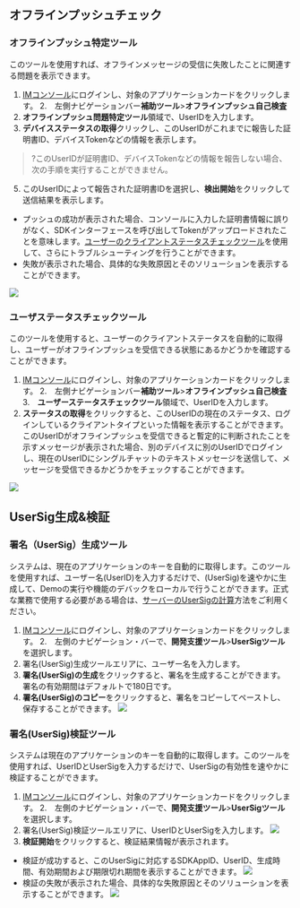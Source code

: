 ## オフラインプッシュチェック
### オフラインプッシュ特定ツール
このツールを使用すれば、オフラインメッセージの受信に失敗したことに関連する問題を表示できます。

1. [IMコンソール](https://console.cloud.tencent.com/im)にログインし、対象のアプリケーションカードをクリックします。
2.　左側ナビゲーションバー**補助ツール**>**オフラインプッシュ自己検査**
3. **オフラインプッシュ問題特定ツール**領域で、UserIDを入力します。
4. **デバイスステータスの取得**クリックし、このUserIDがこれまでに報告した証明書ID、デバイスTokenなどの情報を表示します。
>?このUserIDが証明書ID、デバイスTokenなどの情報を報告しない場合、次の手順を実行することができません。
>
5. このUserIDによって報告された証明書IDを選択し、**検出開始**をクリックして送信結果を表示します。
 - プッシュの成功が表示された場合、コンソールに入力した証明書情報に誤りがなく、SDKインターフェースを呼び出してTokenがアップロードされたことを意味します。[ユーザーのクライアントステータスチェックツール](#status)を使用して、さらにトラブルシューティングを行うことができます。 
 - 失敗が表示された場合、具体的な失敗原因とそのソリューションを表示することができます。

![](https://main.qcloudimg.com/raw/5c1930b3079c03fa730aacd6950cea1e.png)

[](id:status)
### ユーザステータスチェックツール
このツールを使用すると、ユーザーのクライアントステータスを自動的に取得し、ユーザーがオフラインプッシュを受信できる状態にあるかどうかを確認することができます。

1. [IMコンソール](https://console.cloud.tencent.com/im)にログインし、対象のアプリケーションカードをクリックします。
2.　左側ナビゲーションバー**補助ツール**>**オフラインプッシュ自己検査**
3.　**ユーザーステータスチェックツール**領域で、UserIDを入力します。
4. **ステータスの取得**をクリックすると、このUserIDの現在のステータス、ログインしているクライアントタイプといった情報を表示することができます。
 このUserIDがオフラインプッシュを受信できると暫定的に判断されたことを示すメッセージが表示された場合、別のデバイスに別のUserIDでログインし、現在のUserIDにシングルチャットのテキストメッセージを送信して、メッセージを受信できるかどうかをチェックすることができます。

![](https://main.qcloudimg.com/raw/5674cd90ac892e48882cfc0f3130eeab.png)

## UserSig生成&検証
### 署名（UserSig）生成ツール
システムは、現在のアプリケーションのキーを自動的に取得します。このツールを使用すれば、ユーザー名(UserID)を入力するだけで、(UserSig)を速やかに生成して、Demoの実行や機能のデバックをローカルで行うことができます。正式な業務で使用する必要がある場合は、[サーバーのUserSigの計算](https://intl.cloud.tencent.com/document/product/1047/34385)方法をご利用ください。

1. [IMコンソール](https://console.cloud.tencent.com/im)にログインし、対象のアプリケーションカードをクリックします。
2.　左側のナビゲーション・バーで、**開発支援ツール**>**UserSigツール**を選択します。
3. 署名(UserSig)生成ツールエリアに、ユーザー名を入力します。
4. **署名(UserSig)の生成**をクリックすると、署名を生成することができます。署名の有効期間はデフォルトで180日です。
5. **署名(UserSig)のコピー**をクリックすると、署名をコピーしてペーストし、保存することができます。
 ![](https://main.qcloudimg.com/raw/edc9bb594760b1edcf0366d92ce69d07.png)

### 署名(UserSig)検証ツール
システムは現在のアプリケーションのキーを自動的に取得します。このツールを使用すれば、UserIDとUserSigを入力するだけで、UserSigの有効性を速やかに検証することができます。

1. [IMコンソール](https://console.cloud.tencent.com/im)にログインし、対象のアプリケーションカードをクリックします。
2.　左側のナビゲーション・バーで、**開発支援ツール**>**UserSigツール**を選択します。
3. 署名(UserSig)検証ツールエリアに、UserIDとUserSigを入力します。
   ![](https://main.qcloudimg.com/raw/5fcd54faa763ff3bb46b074945bd02ed.png)
4. **検証開始**をクリックすると、検証結果情報が表示されます。
 - 検証が成功すると、このUserSigに対応するSDKAppID、UserID、生成時間、有効期間および期限切れ期間を表示することができます。
    ![](https://main.qcloudimg.com/raw/383c2f0761eec12124c442683f09de07.png)
 - 検証の失敗が表示された場合、具体的な失敗原因とそのソリューションを表示することができます。
    ![](https://main.qcloudimg.com/raw/b320ffc210f5b93ce261d9a3d697aa07.png)

 

 

